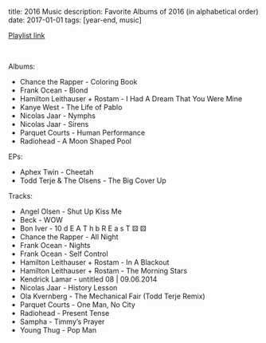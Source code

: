 title: 2016 Music
description: Favorite Albums of 2016 (in alphabetical order)
date: 2017-01-01
tags: [year-end, music]

[Playlist link](https://open.spotify.com/playlist/3rnjgURVFoEUumbKbBlhh4?si=670nRhxoRR2TeNcrgWBHGQ)

<br>

Albums:

- Chance the Rapper - Coloring Book
- Frank Ocean - Blond
- Hamilton Leithauser + Rostam - I Had A Dream That You Were Mine
- Kanye West - The Life of Pablo
- Nicolas Jaar - Nymphs
- Nicolas Jaar - Sirens
- Parquet Courts - Human Performance
- Radiohead - A Moon Shaped Pool

EPs:

- Aphex Twin - Cheetah
- Todd Terje & The Olsens - The Big Cover Up


Tracks:

- Angel Olsen - Shut Up Kiss Me
- Beck - WOW
- Bon Iver - 10 d E A T h b R E a s T ⚄ ⚄
- Chance the Rapper - All Night
- Frank Ocean - Nights
- Frank Ocean - Self Control
- Hamilton Leithauser + Rostam - In A Blackout
- Hamilton Leithauser + Rostam - The Morning Stars
- Kendrick Lamar - untitled 08 | 09.06.2014
- Nicolas Jaar - History Lesson
- Ola Kvernberg - The Mechanical Fair (Todd Terje Remix)
- Parquet Courts - One Man, No City
- Radiohead - Present Tense
- Sampha - Timmy’s Prayer
- Young Thug - Pop Man

